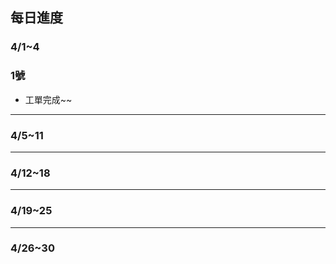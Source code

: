 ## 每日進度
### 4/1~4

  ### 1號
  - 工單完成~~
---

### 4/5~11
---

### 4/12~18
---

### 4/19~25
---

### 4/26~30